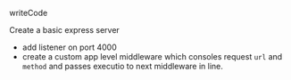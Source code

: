 writeCode

Create a basic express server

- add listener on port 4000
- create a custom app level middleware which consoles request `url` and `method` and passes executio to next middleware in line.


